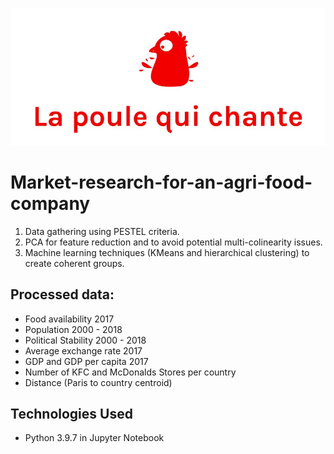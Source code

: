 ![alt text](https://github.com/CasperJaa/Market-research-for-an-agri-food-company/blob/main/logo.jpg)

# Market-research-for-an-agri-food-company
1. Data gathering using PESTEL criteria.
2. PCA for feature reduction and to avoid potential multi-colinearity issues.
3. Machine learning techniques (KMeans and hierarchical clustering) to create coherent groups.

## Processed data:

 - Food availability 2017
 - Population 2000 - 2018
 - Political Stability 2000 - 2018
 - Average exchange rate 2017
 - GDP and GDP per capita 2017
 - Number of KFC and McDonalds Stores per country
 - Distance (Paris to country centroid)
 
## Technologies Used
- Python 3.9.7 in Jupyter Notebook

